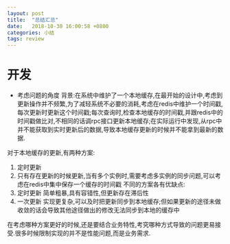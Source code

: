 ```yaml
---
layout: post
title:  "总结汇总"
date:   2018-10-30 16:00:58 +0800
categories: 小结
tags: review
---
```


# 开发

* 考虑问题的角度
背景:在系统中维护了一个本地缓存,在最开始的设计中,考虑到更新操作并不频繁,为了减轻系统不必要的消耗,考虑在redis中维护一个时间戳,每次更新时更新这个时间戳;每次查询时,检查本地缓存的时间戳,并跟redis中的时间戳做比对,不相同的话调rpc接口更新本地缓存;在实际运行中发现,从rpc中并不能获取到实时更新后的数据,导致本地缓存更新的时候并不能拿到最新的数据.

对于本地缓存的更新,有两种方案:
1. 定时更新
2. 只有存在更新的时候更新,当有多个实例时,需要考虑多实例的同步问题,可以考虑在redis中集中保存一个缓存的时间戳
不同的方案各有优缺点:
1. 定时更新
简单粗暴,具有容错性,但更新存在滞后性
2. 一次更新
实现更复杂,可以及时把更新同步到本地缓存;但如果更新的途径未做收敛的话会导致其他途径做出的修改无法同步到本地的缓存中

在考虑哪种方案更好的时候,还是要结合业务特性,考究哪种方式导致的问题更易接受.很多时候限制实现的并不是性能问题,而是业务需求.
